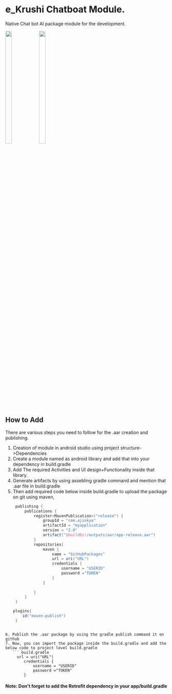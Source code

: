 # e_Krushi Chatboat Module.
Native Chat bot AI package module for the development.

<img src="https://github.com/ajinkya446/package_app/assets/49361315/3ff772d5-4912-4670-bc59-3ad9eca9e687" width="20%" height="30%">

<img src="https://github.com/ajinkya446/package_app/assets/49361315/9d9cdedb-9123-4172-b158-b4dd29c8e1f6" width="20%" height="30%">


## How to Add
There are various steps you need to follow for the .aar creation and publishing.

1. Creation of module in android studio using project structure->Dependencies
2. Create a module named as android library and add that into your dependency in build.gradle
3. Add The required Activities and UI design+Functionality inside that library.
4. Generate artifacts by using assebling gradle command and mention that .aar file in build.gradle
5. Then add required code below inside build.gradle to upload the package on git using maven,
   ``` build.gradle
    publishing {
        publications {
            register<MavenPublication>("release") {
                groupId = "com.ajinkya"
                artifactId = "myapplication"
                version = "2.0"
                artifact("$buildDir/outputs/aar/app-release.aar")
            }
            repositories{
                maven {
                    name = "GitHubPackages"
                    url = uri("URL")
                    credentials {
                        username = "USERID"
                        password ="TOKEN"
                    }
                }
    
            }
        }
    }

   plugins{
       id("maven-publish")
    }
```

6. Publish the .aar package by using the gradle publish command it on github
7. Now, you can import the package inside the build.gradle and add the below code to project level build.gradle
   ``` build.gradle
     url = uri("URL")
        credentials {
            username = "USERID"
            password ="TOKEN"
        }
   ```

#### Note: Don't forget to add the Retrofit dependency in your app/build.gradle
